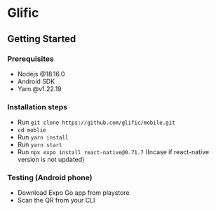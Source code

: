 # Glific

## Getting Started

### Prerequisites
* Nodejs @18.16.0
* Android SDK
* Yarn @v1.22.19

### Installation steps
- Run ``git clone https://github.com/glific/mobile.git`` 
- ``cd moblie``
- Run ``yarn install``
- Run ``yarn start``
- Run ``npx expo install react-native@0.71.7`` (Incase if react-native version is not updated)

### Testing (Android phone)

- Download Expo Go app from playstore
- Scan the QR from your CLI
